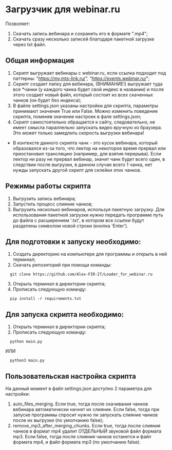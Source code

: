 # Загрузчик для webinar.ru

Позволяет: 
1) Скачать запись вебинара и сохранить его в формате ".mp4";
2) Скачать сразу несколько записей благодаря пакетной загрузке через txt файл.

## Общая информация

1) Скрипт выгружает вебинары с webinar.ru, если ссылка подходит под паттерны: "https://my.mts-link.ru/*", "https://events.webinar.ru/*";
2) Скрипт создает папку для вебинара, (ВНИМАНИЕ!) выгружает туда все *чанки (у каждого чанка будет свой индекс в названии) и после этого создает новый файл, который состоит из всех скаченных чанков (он будет без индекса);
3) В файле settings.json указаны настройки для скрипта, параметры принимают значения True или False. Можно изменить поведение скрипта, поменяв значение настроек в фале settings.json;
4) Скрипт самостоятельно обращается к сайту, следовательно, не имеет смысла параллельно запускать видео вручную из браузера. Это может только замедлить скорость выгрузки вебинара!

* В контексте данного скрипта чанк - это кусок вебинара, который образовался из-за того, что лектор на некоторое время
прервал или приостановил трансляцию (например, для взятия перерыва). Если лектор ни разу не прервал вебинар, 
значит чанк будет всего один, в следствии после выгрузки, в данном случае всего 1 чанка, нет нужды запускать 
другой скрипт для склейки этих чанков.   

## Режимы работы скрипта
1) Выгрузить запись вебинара;
2) Запустить процесс слияние чанков;
3) Выгрузить несколько вебинаров, используя пакетную загрузку.
Для использования пакетной загрузки нужно передать программе путь до файла с расширением '.txt', 
в котором все ссылки будут разделены символом новой строки (кнопка 'Enter').


## Для подготовки к запуску необходимо:

1) Создать директорию на компьютере для программы и открыть в ней терминал;
2) Скачать репозиторий при помощи команды:

```commandline
  git clone https://github.com/Alex-FIR-IT/Loader_for_webinar.ru
```

3) Открыть терминал в директории скрипта;
4) Прописать следующую команду:

```commandline
  pip install -r requirements.txt
```

## Для запуска скрипта необходимо:

1) Открыть терминал в директории скрипта;
2) Прописать следующую команду:

```commandline
  python main.py
```
ИЛИ

```commandline
  python3 main.py
```

## Пользовательская настройка скрипта
На данный момент в файл settings.json доступно 2 параметра для настройки:

1) auto_files_merging. Если true, тогда после скачивания чанков вебинара автоматически начнет их слияние.
Если false, тогда при запуске программы спросит нужно ли запускать слияние чанков после их выгрузки (по умолчанию false);
2) remove_mp3_after_merging_chunks. Если true, тогда после слияния чанков в формат mp4 удалит ОТДЕЛЬНЫЙ звуковой файл формата mp3.
Если false, тогда после слияния чанков останется и файл формата mp4, и файл формата mp3 (по умолчанию false).